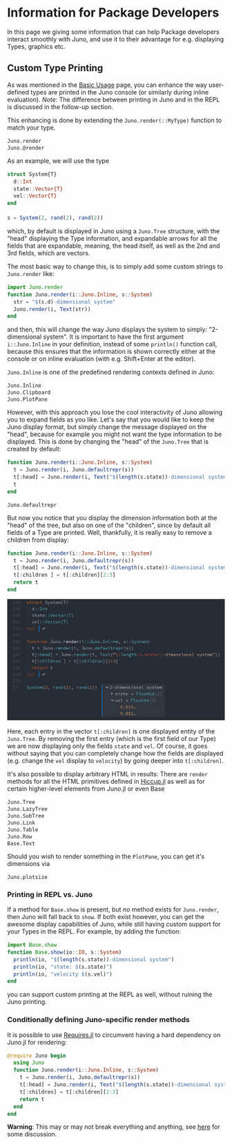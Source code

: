 # Information for Package Developers
In this page we giving some information that can help Package developers interact smoothly with Juno, and use it to their advantage for e.g. displaying Types, graphics etc.

## Custom Type Printing
As was mentioned in the [Basic Usage](/man/basic_usage) page, you can enhance the way user-defined types are printed in the Juno console (or similarly during inline evaluation). *Note*: The difference
between printing in Juno and in the REPL is discussed in the follow-up section.

This enhancing is done by extending the `Juno.render(::MyType)` function to match your type.

```@docs
Juno.render
Juno.@render
```

As an example, we will use the type
```julia
struct System{T}
  d::Int
  state::Vector{T}
  vel::Vector{T}
end

s = System(2, rand(2), rand(2))
```
which, by default is displayed in Juno using a `Juno.Tree` structure, with the "head" displaying the Type information, and expandable arrows for all the fields that are expandable, meaning, the head itself, as well as the 2nd and 3rd fields, which are vectors.

The most basic way to change this, is to simply add some custom strings to `Juno.render` like:
```julia
import Juno.render
function Juno.render(i::Juno.Inline, s::System)
  str = "$(s.d)-dimensional system"
  Juno.render(i, Text(str))
end
```
and then, this will change the way Juno displays the system to simply: "2-dimensional system". It is important to have the first argument `i::Juno.Inline` in your definition, instead of some `println()` function call, because this ensures that the information is shown correctly either at the console or on inline evaluation (with e.g. Shift+Enter at the editor).

`Juno.Inline` is one of the predefined rendering contexts defined in Juno:
```@docs
Juno.Inline
Juno.Clipboard
Juno.PlotPane
```

However, with this approach you lose the cool interactivity of Juno allowing you to expand fields as you like. Let's say that you would like to keep the Juno display format, but simply change the message displayed on the "head", because for example you might not want the type information to be displayed. This is done by changing the "head" of the `Juno.Tree` that is created by default:
```julia
function Juno.render(i::Juno.Inline, s::System)
  t = Juno.render(i, Juno.defaultrepr(s))
  t[:head] = Juno.render(i, Text("$(length(s.state))-dimensional system"))
  t
end
```
```@docs
Juno.defaultrepr
```

But now you notice that you display the dimension information both at the "head" of the tree, but also on one of the "children", since by default all fields of a Type are printed. Well, thankfully, it is really easy to remove a children from display:
```julia
function Juno.render(i::Juno.Inline, s::System)
  t = Juno.render(i, Juno.defaultrepr(s))
  t[:head] = Juno.render(i, Text("$(length(s.state))-dimensional system"))
  t[:children ] = t[:children][2:3]
  return t
end
```
![custom rendering](../assets/custom_rendering.png)

Here, each entry in the vector `t[:children]` is one displayed entity of the `Juno.Tree`. By removing the first entry (which is the first field of our Type) we are now displaying only the fields `state` and `vel`. Of course, it goes without saying that you can completely change how the fields are displayed (e.g. change the `vel` display to `velocity`) by going deeper into `t[:children]`.

It's also possible to display arbitrary HTML in results: There are `render` methods for all the HTML primitives defined in [Hiccup.jl](https://github.com/JunoLab/Hiccup.jl) as well as for certain higher-level elements from Juno.jl or even Base
```@docs
Juno.Tree
Juno.LazyTree
Juno.SubTree
Juno.Link
Juno.Table
Juno.Row
Base.Text
```

Should you wish to render something in the `PlotPane`, you can get it's dimensions via
```@docs
Juno.plotsize
```

### Printing in REPL vs. Juno
If a method for `Base.show` is present, but *no* method exists for `Juno.render`, then Juno will fall back to `show`. If both exist however, you can get the awesome display capabilities of Juno, while still having custom support for your Types in the REPL. For example, by adding the function:
```julia
import Base.show
function Base.show(io::IO, s::System)
  println(io, "$(length(s.state))-dimensional system")
  println(io, "state: $(s.state)")
  println(io, "velocity $(s.vel)")
end
```
you can support custom printing at the REPL as well, without ruining the Juno printing.

### Conditionally defining Juno-specific render methods
It is possible to use [Requires.jl](https://github.com/MikeInnes/Requires.jl) to circumvent having a hard dependency on Juno.jl for rendering:
```julia
@require Juno begin
  using Juno
  function Juno.render(i::Juno.Inline, s::System)
    t = Juno.render(i, Juno.defaultrepr(s))
    t[:head] = Juno.render(i, Text("$(length(s.state))-dimensional system"))
    t[:children] = t[:children][2:3]
    return t
  end
end
```
**Warning**: This may or may not break everything and anything, see [here](https://discourse.julialang.org/t/optional-dependencies-requires-jl/3294) for some discussion.
